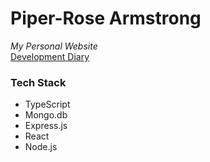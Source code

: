 # Piper-Rose Armstrong 
*My Personal Website*     
[Development Diary](https://docs.google.com/document/d/1QPgSwhuhElaU7OTD3dI1rEdlRzMjMtZ8OpzY2msornI/edit?usp=sharing)

### Tech Stack

- TypeScript
- Mongo.db
- Express.js
- React
- Node.js
